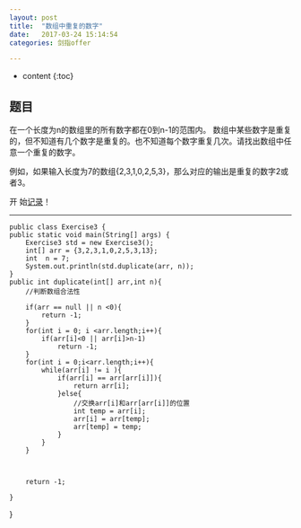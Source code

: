 ```yaml
---
layout: post
title:  "数组中重复的数字"
date:   2017-03-24 15:14:54
categories: 剑指offer

---
```


* content
{:toc}

## 题目
在一个长度为n的数组里的所有数字都在0到n-1的范围内。 数组中某些数字是重复的，但不知道有几个数字是重复的。也不知道每个数字重复几次。请找出数组中任意一个重复的数字。

例如，如果输入长度为7的数组{2,3,1,0,2,5,3}，那么对应的输出是重复的数字2或者3。

开 始[记录](https://coooperzhang.github.io/about/)！


---

	public class Exercise3 {
	public static void main(String[] args) {
		Exercise3 std = new Exercise3();
		int[] arr = {3,2,3,1,0,2,5,3,13};
		int  n = 7;
		System.out.println(std.duplicate(arr, n));
	}
	public int duplicate(int[] arr,int n){
		//判断数组合法性
		
		if(arr == null || n <0){
			return -1;
		}
		for(int i = 0; i <arr.length;i++){
			if(arr[i]<0 || arr[i]>n-1)
				return -1;
		}
		for(int i = 0;i<arr.length;i++){
			while(arr[i] != i ){
				if(arr[i] == arr[arr[i]]){
					return arr[i];
				}else{
					//交换arr[i]和arr[arr[i]]的位置
					int temp = arr[i];
					arr[i] = arr[temp];
					arr[temp] = temp;
				}
			}
		}
		
		
		
		return -1;
		
	}
}





